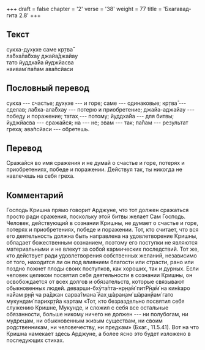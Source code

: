 +++
draft = false
chapter = '2'
verse = '38'
weight = 77
title = 'Бхагавад-гита 2.8'
+++
## Текст

сукха-дух̣кхе саме кр̣тва̄  
ла̄бха̄ла̄бхау джайа̄джайау  
тато йуддха̄йа йуджйасва  
наивам̇ па̄пам ава̄псйаси

## Пословный перевод

сукха --- счастье; дух̣кхе --- и горе; саме --- одинаковые; кр̣тва̄ ---
сделав; ла̄бха-ала̄бхау --- потерю и приобретение; джайа-аджайау ---
победу и поражение; татах̣ --- потому; йуддха̄йа --- для битвы; йуджйасва
--- сражайся; на --- не; эвам --- так; па̄пам --- результат греха;
ава̄псйаси --- обретешь.

## Перевод

Сражайся во имя сражения и не думай о счастье и горе, потерях и
приобретениях, победе и поражении. Действуя так, ты никогда не навлечешь
на себя греха.

## Комментарий

Господь Кришна прямо говорит Арджуне, что тот должен сражаться просто
ради сражения, поскольку этой битвы желает Сам Господь. Человек,
действующий в сознании Кришны, не думает о счастье и горе, потерях и
приобретениях, победе и поражении. Тот, кто считает, что вся его
деятельность должна быть направлена на удовлетворение Кришны, обладает
божественным сознанием, поэтому его поступки не являются материальными и
не влекут за собой кармических последствий. Тот же, кто действует ради
удовлетворения собственных желаний, независимо от того, находится ли он
под влиянием благости или страсти, рано или поздно пожнет плоды своих
поступков, как хороших, так и дурных. Если человек целиком посвятил себя
деятельности в сознании Кришны, он освобождается от всех долгов и
обязательств, которые связывают обыкновенных людей.
деварши-бхӯта̄пта-нр̣н̣а̄м̇ питР̣̄н̣а̄м̇ на кин̇каро на̄йам р̣н̣ӣ ча ра̄джан сарва̄тмана̄
йах̣ ш́аран̣ам̇ ш́аран̣йам̇ гато мукундам̇ парихр̣тйа картам «Тот, кто
безраздельно посвятил себя служению Кришне, Мукунде, и сложил с себя все
остальные обязанности, больше никому ничего не должен --- ни полубогам,
ни мудрецам, ни обыкновенным живым существам, ни своим родственникам, ни
человечеству, ни предкам» (Бхаг., 11.5.41). Вот на что Кришна намекает
здесь Арджуне, а более ясно это будет изложено в последующих стихах.
